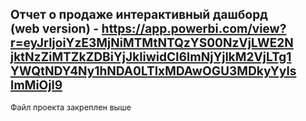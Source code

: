 ## Отчет о продаже  интерактивный дашборд (web version) - https://app.powerbi.com/view?r=eyJrIjoiYzE3MjNiMTMtNTQzYS00NzVjLWE2NjktNzZiMTZkZDBiYjJkIiwidCI6ImNjYjlkM2VjLTg1YWQtNDY4Ny1hNDA0LTIxMDAwOGU3MDkyYyIsImMiOjl9
Файл проекта закреплен выше 
